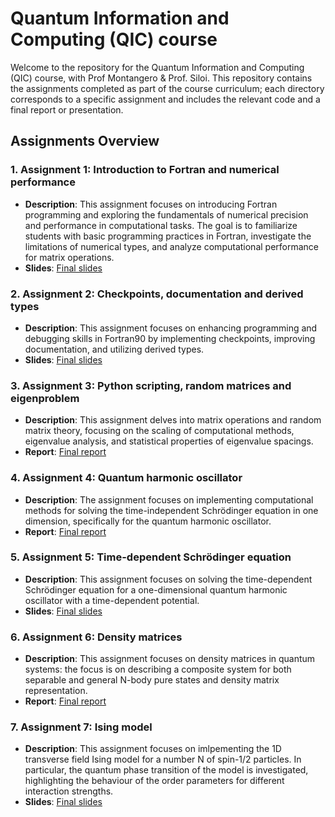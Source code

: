 # Quantum Information and Computing (QIC) course

Welcome to the repository for the Quantum Information and Computing (QIC) course, with Prof Montangero & Prof. Siloi. This repository contains the assignments completed as part of the course curriculum; each directory corresponds to a specific assignment and includes the relevant code and a final report or presentation.

## Assignments Overview

### 1. **Assignment 1: Introduction to Fortran and numerical performance**
   - **Description**: This assignment focuses on introducing Fortran programming and exploring the fundamentals of numerical precision and performance in computational tasks. The goal is to familiarize students with basic programming practices in Fortran, investigate the limitations of numerical types, and analyze computational performance for matrix operations.
   - **Slides**: [Final slides](./Assignment1/Assignment1%20-%20Calandra%20Buonaura%20Lorenzo%20-%20SLIDES.pdf)

### 2. **Assignment 2: Checkpoints, documentation and derived types**
   - **Description**: This assignment focuses on enhancing programming and debugging skills in Fortran90 by implementing checkpoints, improving documentation, and utilizing derived types.
   - **Slides**: [Final slides](./Assignment2/Assignment2%20-%20Calandra%20Buonaura%20Lorenzo%20-%20SLIDES.pdf)

### 3. **Assignment 3: Python scripting, random matrices and eigenproblem**
   - **Description**: This assignment delves into matrix operations and random matrix theory, focusing on the scaling of computational methods, eigenvalue analysis, and statistical properties of eigenvalue spacings.
   - **Report**: [Final report](./Assignment3/Assignment3%20-%20Calandra%20Buonaura%20Lorenzo%20-%20REPORT.pdf)

### 4. **Assignment 4: Quantum harmonic oscillator**
   - **Description**: The assignment focuses on implementing computational methods for solving the time-independent Schrödinger equation in one dimension, specifically for the quantum harmonic oscillator.
   - **Report**: [Final report](./Assignment4/Assignment4%20-%20Calandra%20Buonaura%20Lorenzo%20-%20REPORT.pdf)

### 5. **Assignment 5: Time-dependent Schrödinger equation**
   - **Description**: This assignment focuses on solving the time-dependent Schrödinger equation for a one-dimensional quantum harmonic oscillator with a time-dependent potential.
   - **Slides**: [Final slides](./Assignment5/Assignment5%20-%20Calandra%20Buonaura%20Lorenzo%20-%20SLIDES.pdf)

### 6. **Assignment 6: Density matrices**
   - **Description**: This assignment focuses on density matrices in quantum systems: the focus is on describing a composite system for both separable and general N-body pure states and density matrix representation.
   - **Report**: [Final report](./Assignment6/Assignment6%20-%20Calandra%20Buonaura%20Lorenzo%20-%20REPORT.pdf)

### 7. **Assignment 7: Ising model**
   - **Description**: This assignment focuses on imlpementing the 1D transverse field Ising model for a number N of spin-1/2 particles. In particular, the quantum phase transition of the model is investigated, highlighting the behaviour of the order parameters for different interaction strengths.
   - **Slides**: [Final slides](./Assignment7/Assignment7%20-%20Calandra%20Buonaura%20Lorenzo%20-%20SLIDES.pdf)
